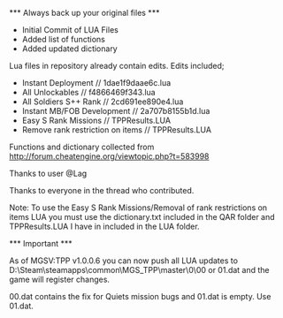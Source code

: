 *** Always back up your original files ***

* Initial Commit of LUA Files
* Added list of functions
* Added updated dictionary

Lua files in repository already contain edits.
Edits included;
* Instant Deployment // 1dae1f9daae6c.lua
* All Unlockables // f4866469f343.lua
* All Soldiers S++ Rank // 2cd691ee890e4.lua
* Instant MB/FOB Development // 2a707b8155b1d.lua
* Easy S Rank Missions // TPPResults.LUA
* Remove rank restriction on items // TPPResults.LUA

Functions and dictionary collected from http://forum.cheatengine.org/viewtopic.php?t=583998

Thanks to user @Lag

Thanks to everyone in the thread who contributed.

Note: To use the Easy S Rank Missions/Removal of rank restrictions on items LUA you must use the dictionary.txt included in the QAR folder and TPPResults.LUA I have in included in the LUA folder.

*** Important ***

As of MGSV:TPP v1.0.0.6 you can now push all LUA updates to D:\Steam\steamapps\common\MGS_TPP\master\0\00 or 01.dat and the game will register changes.

00.dat contains the fix for Quiets mission bugs and 01.dat is empty. Use 01.dat.
